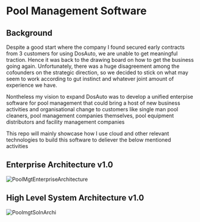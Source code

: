 <h1>Pool Management Software</h1>

<h2>Background</h2>
<p>Despite a good start where the company I found secured early contracts from 3 customers for using DosAuto, we are unable to get meaningful traction.  Hence it was back to the drawing board on how to get the business going again. 
 Unfortunately, there was a huge disagreement among the cofounders on the strategic direction, so we decided to stick on what may seem to work according to gut instinct and whatever joint amount of experience we have.</p>
<p>Nontheless my vision to expand DosAuto was to develop a unified enterpise software for pool management that could bring a host of new business activities and organisational change to customers like single man pool cleaners, pool management companies themselves, pool equipment distributors and facility management companies</p>

<p>This repo will mainly showcase how I use cloud and other relevant technologies to build this software to deliever the below mentioned activities</p>

<h2>Enterprise Architecture v1.0</h2>

![PoolMgtEnterpriseArchitecture](https://github.com/user-attachments/assets/39a7e70e-c15d-4e3f-aa36-217327327fdd)

<h2>High Level System Architecture v1.0</h2>

![PoolmgtSolnArchi](https://github.com/user-attachments/assets/a09a7c0f-bdd1-47c9-9fb5-baa8dfc01879)

